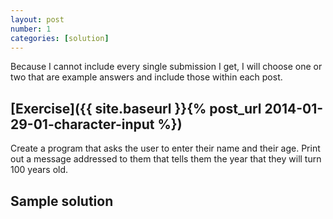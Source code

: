 ```yaml
---
layout: post
number: 1
categories: [solution]
---
```


Because I cannot include every single submission I get, I will choose one or two that are example answers and include those within each post. 

## [Exercise]({{ site.baseurl }}{% post_url 2014-01-29-01-character-input %})

Create a program that asks the user to enter their name and their age. Print out a message addressed to them that tells them the year that they will turn 100 years old. 

## Sample solution

<script src="https://gist.github.com/anonymous/8735461.js"></script>